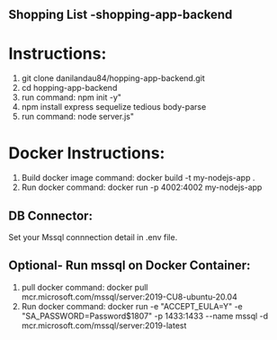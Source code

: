 ## Shopping List -shopping-app-backend

# Instructions:
 1. git clone danilandau84/hopping-app-backend.git
 2. cd hopping-app-backend
 3. run command: npm init -y"
 4. npm install express sequelize tedious body-parse
 5. run command: node server.js"

# Docker Instructions:
1. Build docker image command: docker build -t my-nodejs-app .
2. Run  docker command: docker run -p 4002:4002 my-nodejs-app

## DB Connector: 
Set your Mssql connnection detail in .env file.

## Optional- Run mssql on Docker Container:
1. pull docker command: docker pull mcr.microsoft.com/mssql/server:2019-CU8-ubuntu-20.04
2. Run  docker command: docker run -e "ACCEPT_EULA=Y" -e "SA_PASSWORD=Password$1807" -p 1433:1433 --name mssql -d mcr.microsoft.com/mssql/server:2019-latest

    

